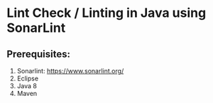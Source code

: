# Lint Check / Linting in Java using SonarLint

## Prerequisites:
1. Sonarlint: https://www.sonarlint.org/
2. Eclipse
3. Java 8
4. Maven